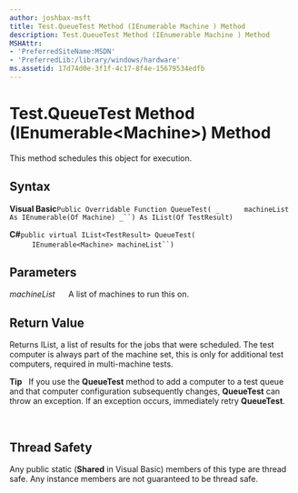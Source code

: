 ```yaml
---
author: joshbax-msft
title: Test.QueueTest Method (IEnumerable Machine ) Method
description: Test.QueueTest Method (IEnumerable Machine ) Method
MSHAttr:
- 'PreferredSiteName:MSDN'
- 'PreferredLib:/library/windows/hardware'
ms.assetid: 17d74d0e-3f1f-4c17-8f4e-15679534edfb
---
```


# Test.QueueTest Method (IEnumerable&lt;Machine&gt;) Method


This method schedules this object for execution.

## Syntax


**Visual Basic**`Public Overridable Function QueueTest( _`           `machineList As IEnumerable(Of Machine) _``) As IList(Of TestResult)`

**C#**`public virtual IList<TestResult> QueueTest(`           `IEnumerable<Machine> machineList``) `

## Parameters


*machineList*      A list of machines to run this on.

## Return Value


Returns IList, a list of results for the jobs that were scheduled. The test computer is always part of the machine set, this is only for additional test computers, required in multi-machine tests.

**Tip**  
If you use the **QueueTest** method to add a computer to a test queue and that computer configuration subsequently changes, **QueueTest** can throw an exception. If an exception occurs, immediately retry **QueueTest**.

 

## Thread Safety


Any public static (**Shared** in Visual Basic) members of this type are thread safe. Any instance members are not guaranteed to be thread safe.

 

 







